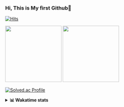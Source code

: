 ### Hi, This is My first Github👋
[![Hits](https://hits.seeyoufarm.com/api/count/incr/badge.svg?url=https%3A%2F%2Fgithub.com%2FJonghyun-Park1027&count_bg=%2379C83D&title_bg=%23555555&icon=&icon_color=%23E7E7E7&title=hits&edge_flat=false)](https://hits.seeyoufarm.com)
<br>


<p>
  <img height="180em" src="https://github-readme-stats-eight-rho-29.vercel.app/api?username=Jonghyun-Park1027&show_icons=true&include_all_commits=true&bg_color=30,e96443,904e95&title_color=fff&text_color=fff">
  <img height="180em" src="https://github-readme-stats-eight-rho-29.vercel.app/api/top-langs/?username=Jonghyun-Park1027&layout=compact&bg_color=30,e96443,904e95&title_color=fff&text_color=fff">


[![Solved.ac Profile](http://mazassumnida.wtf/api/v2/generate_badge?boj=ppjjhh1027)](https://solved.ac/ppjjhh1027/)

</p>
<details>
<summary><b>📊 Wakatime stats</b><br></summary>
<div>
<hr/>



<!--START_SECTION:waka-->
![Code Time](http://img.shields.io/badge/Code%20Time-570%20hrs%207%20mins-blue)

![Profile Views](http://img.shields.io/badge/Profile%20Views-4-blue)

**🐱 My GitHub Data** 

> 📦 67.5 kB Used in GitHub's Storage 
 > 
> 🏆 145 Contributions in the Year 2023
 > 
> 🚫 Not Opted to Hire
 > 
> 📜 6 Public Repositories 
 > 
> 🔑 2 Private Repositories 
 > 
**I'm an Early 🐤** 

```text
🌞 Morning                39 commits          █████░░░░░░░░░░░░░░░░░░░░   20.53 % 
🌆 Daytime                113 commits         ███████████████░░░░░░░░░░   59.47 % 
🌃 Evening                36 commits          █████░░░░░░░░░░░░░░░░░░░░   18.95 % 
🌙 Night                  2 commits           ░░░░░░░░░░░░░░░░░░░░░░░░░   01.05 % 
```
📅 **I'm Most Productive on Friday** 

```text
Monday                   34 commits          ████░░░░░░░░░░░░░░░░░░░░░   17.89 % 
Tuesday                  18 commits          ██░░░░░░░░░░░░░░░░░░░░░░░   09.47 % 
Wednesday                8 commits           █░░░░░░░░░░░░░░░░░░░░░░░░   04.21 % 
Thursday                 20 commits          ███░░░░░░░░░░░░░░░░░░░░░░   10.53 % 
Friday                   55 commits          ███████░░░░░░░░░░░░░░░░░░   28.95 % 
Saturday                 17 commits          ██░░░░░░░░░░░░░░░░░░░░░░░   08.95 % 
Sunday                   38 commits          █████░░░░░░░░░░░░░░░░░░░░   20.00 % 
```


📊 **This Week I Spent My Time On** 

```text
🕑︎ Time Zone: Asia/Seoul

💬 Programming Languages: 
Assembly                 15 hrs 7 mins       ███████████████░░░░░░░░░░   58.87 % 
Python                   6 hrs 46 mins       ███████░░░░░░░░░░░░░░░░░░   26.34 % 
TSQL                     1 hr 20 mins        █░░░░░░░░░░░░░░░░░░░░░░░░   05.24 % 
ActionScript 3           31 mins             █░░░░░░░░░░░░░░░░░░░░░░░░   02.03 % 
Markdown                 31 mins             █░░░░░░░░░░░░░░░░░░░░░░░░   02.02 % 

🔥 Editors: 
PyCharm                  18 hrs 18 mins      ██████████████████░░░░░░░   71.25 % 
VS Code                  7 hrs 23 mins       ███████░░░░░░░░░░░░░░░░░░   28.75 % 

🐱‍💻 Projects: 
데이크루                     15 hrs 44 mins      ███████████████░░░░░░░░░░   61.25 % 
Codingtest               7 hrs 5 mins        ███████░░░░░░░░░░░░░░░░░░   27.61 % 
실기                       1 hr 9 mins         █░░░░░░░░░░░░░░░░░░░░░░░░   04.52 % 
dacon_전력사용량예측            51 mins             █░░░░░░░░░░░░░░░░░░░░░░░░   03.34 % 
GHPages                  17 mins             ░░░░░░░░░░░░░░░░░░░░░░░░░   01.14 % 

💻 Operating System: 
Windows                  25 hrs 42 mins      █████████████████████████   100.00 % 
```

**I Mostly Code in Jupyter Notebook** 

```text
Jupyter Notebook         6 repos             █████████████████████░░░░   85.71 % 
C++                      1 repo              ████░░░░░░░░░░░░░░░░░░░░░   14.29 % 
```




 Last Updated on 29/08/2023 18:34:09 UTC
<!--END_SECTION:waka-->
</details>



